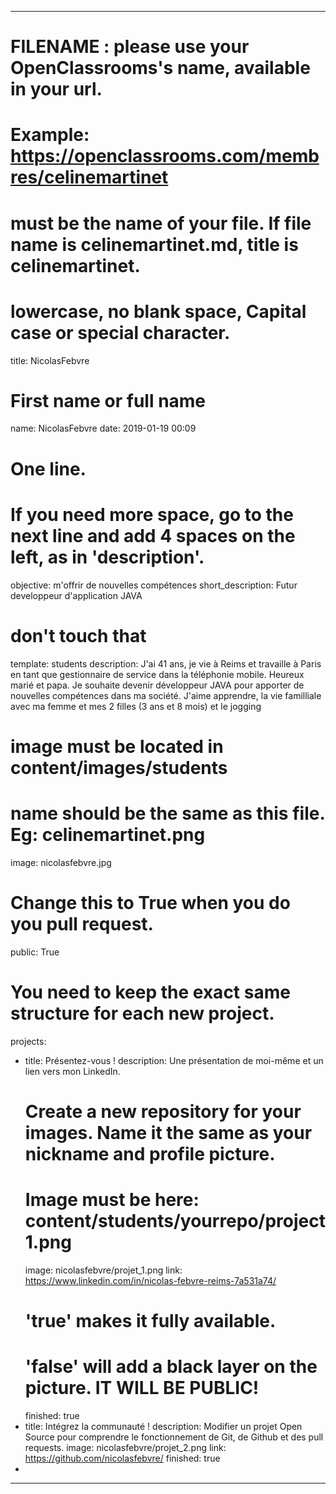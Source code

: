 ﻿---

# FILENAME : please use your OpenClassrooms's name, available in your url.
# Example: https://openclassrooms.com/membres/celinemartinet
# must be the name of your file. If file name is celinemartinet.md, title is celinemartinet.
# lowercase, no blank space, Capital case or special character.
title: NicolasFebvre

# First name or full name
name: NicolasFebvre
date: 2019-01-19 00:09

# One line.
# If you need more space, go to the next line and add 4 spaces on the left, as in 'description'.
objective: m'offrir de nouvelles compétences
short_description: Futur developpeur d'application JAVA
# don't touch that
template: students
description:
    J'ai 41 ans, je vie à Reims et travaille à Paris en tant que gestionnaire de service dans la téléphonie mobile. Heureux marié et papa. Je souhaite devenir développeur JAVA pour apporter de nouvelles compétences dans ma société. J'aime apprendre, la vie familliale avec ma femme et mes 2 filles (3 ans et 8 mois) et le jogging

# image must be located in content/images/students
# name should be the same as this file. Eg: celinemartinet.png
image: nicolasfebvre.jpg

# Change this to True when you do you pull request.
public: True

# You need to keep the exact same structure for each new project.
projects:
  - title: Présentez-vous !
    description: Une présentation de moi-même et un lien vers mon LinkedIn.
    # Create a new repository for your images. Name it the same as your nickname and profile picture.
    # Image must be here: content/students/yourrepo/project1.png
    image: nicolasfebvre/projet_1.png
    link: https://www.linkedin.com/in/nicolas-febvre-reims-7a531a74/
    # 'true' makes it fully available.
    # 'false' will add a black layer on the picture. IT WILL BE PUBLIC!
    finished: true
  - title: Intégrez la communauté !
    description: Modifier un projet Open Source pour comprendre le fonctionnement de Git, de Github et des pull requests. 
    image: nicolasfebvre/projet_2.png
    link: https://github.com/nicolasfebvre/
    finished: true
  - 
---